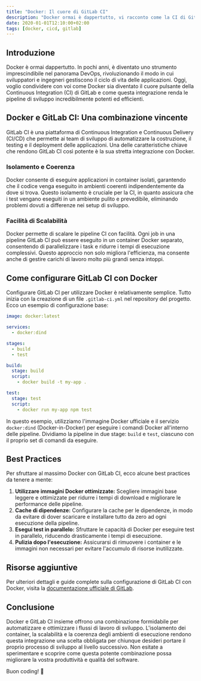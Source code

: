 ```yaml
---
title: "Docker: Il cuore di GitLab CI"
description: "Docker ormai è dappertutto, vi racconto come la CI di GitLab sia una piattaforma che non ne può più fare a meno"
date: 2020-01-01T12:10:00+02:00
tags: [docker, cicd, gitlab]
---
```


## Introduzione

Docker è ormai dappertutto. In pochi anni, è diventato uno strumento imprescindibile nel panorama DevOps, rivoluzionando il modo in cui sviluppatori e ingegneri gestiscono il ciclo di vita delle applicazioni. Oggi, voglio condividere con voi come Docker sia diventato il cuore pulsante della Continuous Integration (CI) di GitLab e come questa integrazione renda le pipeline di sviluppo incredibilmente potenti ed efficienti.

## Docker e GitLab CI: Una combinazione vincente

GitLab CI è una piattaforma di Continuous Integration e Continuous Delivery (CI/CD) che permette ai team di sviluppo di automatizzare la costruzione, il testing e il deployment delle applicazioni. Una delle caratteristiche chiave che rendono GitLab CI così potente è la sua stretta integrazione con Docker.

### Isolamento e Coerenza

Docker consente di eseguire applicazioni in container isolati, garantendo che il codice venga eseguito in ambienti coerenti indipendentemente da dove si trova. Questo isolamento è cruciale per la CI, in quanto assicura che i test vengano eseguiti in un ambiente pulito e prevedibile, eliminando problemi dovuti a differenze nei setup di sviluppo.

### Facilità di Scalabilità

Docker permette di scalare le pipeline CI con facilità. Ogni job in una pipeline GitLab CI può essere eseguito in un container Docker separato, consentendo di parallelizzare i task e ridurre i tempi di esecuzione complessivi. Questo approccio non solo migliora l'efficienza, ma consente anche di gestire carichi di lavoro molto più grandi senza intoppi.

## Come configurare GitLab CI con Docker

Configurare GitLab CI per utilizzare Docker è relativamente semplice. Tutto inizia con la creazione di un file `.gitlab-ci.yml` nel repository del progetto. Ecco un esempio di configurazione base:

```yaml
image: docker:latest

services:
  - docker:dind

stages:
  - build
  - test

build:
  stage: build
  script:
    - docker build -t my-app .

test:
  stage: test
  script:
    - docker run my-app npm test
```

In questo esempio, utilizziamo l'immagine Docker ufficiale e il servizio `docker:dind` (Docker-in-Docker) per eseguire i comandi Docker all'interno delle pipeline. Dividiamo la pipeline in due stage: `build` e `test`, ciascuno con il proprio set di comandi da eseguire.

## Best Practices

Per sfruttare al massimo Docker con GitLab CI, ecco alcune best practices da tenere a mente:

1. **Utilizzare immagini Docker ottimizzate:** Scegliere immagini base leggere e ottimizzate per ridurre i tempi di download e migliorare le performance delle pipeline.
2. **Cache di dipendenze:** Configurare la cache per le dipendenze, in modo da evitare di dover scaricare e installare tutto da zero ad ogni esecuzione della pipeline.
3. **Esegui test in parallelo:** Sfruttare le capacità di Docker per eseguire test in parallelo, riducendo drasticamente i tempi di esecuzione.
4. **Pulizia dopo l'esecuzione:** Assicurarsi di rimuovere i container e le immagini non necessari per evitare l'accumulo di risorse inutilizzate.

## Risorse aggiuntive

Per ulteriori dettagli e guide complete sulla configurazione di GitLab CI con Docker, visita la [documentazione ufficiale di GitLab](https://docs.gitlab.com/ee/ci/docker/using_docker_images.html).

## Conclusione

Docker e GitLab CI insieme offrono una combinazione formidabile per automatizzare e ottimizzare i flussi di lavoro di sviluppo. L'isolamento dei container, la scalabilità e la coerenza degli ambienti di esecuzione rendono questa integrazione una scelta obbligata per chiunque desideri portare il proprio processo di sviluppo al livello successivo. Non esitate a sperimentare e scoprire come questa potente combinazione possa migliorare la vostra produttività e qualità del software.

Buon coding! 🚀
